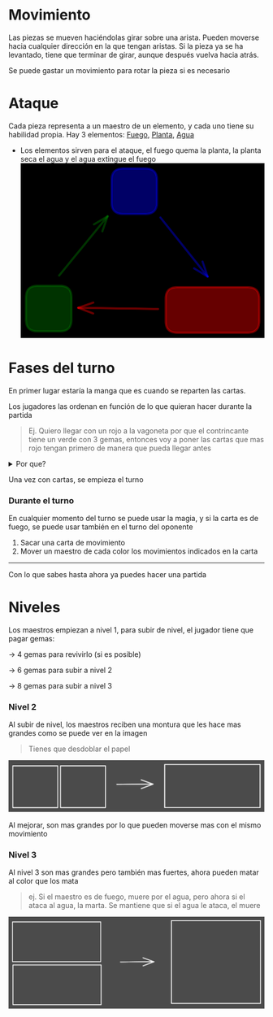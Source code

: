 # Movimiento

Las piezas se mueven haciéndolas girar sobre una arista.
Pueden moverse hacia cualquier dirección en la que tengan aristas.
Si la pieza ya se ha levantado, tiene que terminar de girar, aunque después vuelva hacia atrás.

Se puede gastar un movimiento para rotar la pieza si es necesario



# Ataque

Cada pieza representa a un maestro de un elemento, y cada uno tiene su habilidad propia. 
Hay 3 elementos: [Fuego](Elementos/Fuego.md), [Planta](Elementos/Planta.md), [Agua](Elementos/Agua.md)

-  Los elementos sirven para el ataque, el fuego quema la planta, la planta seca el agua y el agua extingue el fuego
![](Excalidraw/Drawing%202022-11-23%2012.14.33.excalidraw.svg)

# Fases del turno

En primer lugar estaría la manga que es cuando se reparten las cartas. 

Los jugadores las ordenan en función de lo que quieran hacer durante la partida

> Ej. Quiero llegar con un rojo a la vagoneta por que el contrincante tiene un verde con 3 gemas, entonces voy a poner las cartas que mas rojo tengan primero de manera que pueda llegar antes


<details>
<summary>Por que?</summary>
Ordenar las cartas sirve para que los turnos sean mas rápidos por que las opciones están mas limitadas
</details>

Una vez con cartas, se empieza el turno

### Durante el turno

En cualquier momento del turno se puede usar la magia, y si la carta es de fuego, se puede usar también en el turno del oponente

1. Sacar una carta de movimiento
2. Mover un maestro de cada color los movimientos indicados en la carta

---
Con lo que sabes hasta ahora ya puedes hacer una partida

# Niveles
Los maestros empiezan a nivel 1, para subir de nivel, el jugador tiene que pagar gemas:

 -> 4 gemas para revivirlo (si es posible)
 
 -> 6 gemas para subir a nivel 2
 
 -> 8 gemas para subir a nivel 3
 

### Nivel 2

Al subir de nivel, los maestros reciben una montura que les hace mas grandes como se puede ver en la imagen

> Tienes que desdoblar el papel

![](Excalidraw/MejoraMaestro2.excalidraw.svg)

Al mejorar, son mas grandes por lo que pueden moverse mas con el mismo movimiento


### Nivel 3

Al nivel 3 son mas grandes pero también mas fuertes, ahora pueden matar al color que los mata

> ej. Si el maestro es de fuego, muere por el agua, pero ahora si el ataca al agua, la marta. Se mantiene que si el agua le ataca, el muere

![](Excalidraw/MejoraMaestro3.excalidraw.svg)
<!--
# Hechizos

Los jugadores pueden acceder a la magia de distintas formas:


### Hechizos invocados por los jugadores

Las cartas están para para todos, se pueden gastar en su turno.( Se puede pagar mas para gastar una carta fuera de su turno).
Se sacan del mazo 3 cartas que se ponen visibles encima de la mesa, los jugadores pueden usarlas y se van reponiendo.



### Hechizos invocados por los mestros

Otra forma es usando a los maestros, tienen un hechizo en una de sus caras de manera que cuando esa cara este visible, puedes activar el hechizo.
Lo normal seria que los jugadores pueden  activar el hechizo aunque el maestro no sea de su equipo. Pero si quieres cambiar eso, puedes.

El maestro no se puede hacer daño a si mismo a no ser que el hechizo lo exija
 >ej. si el hechizo permite matar a un maestro, no puede matarse a si mismo. Pero si el hechizo requiere que el maestro se inmole, es ese caso muere.

Tienes todos los hechizos [aquí](Español/Hechizos.md)

-->